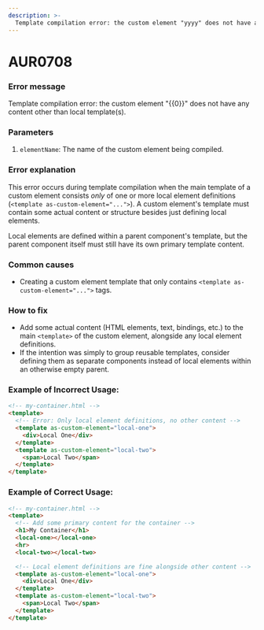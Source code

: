 ```yaml
---
description: >-
  Template compilation error: the custom element "yyyy" does not have any content other than local template(s).
---
```


# AUR0708

### **Error message**

Template compilation error: the custom element "{{0}}" does not have any content other than local template(s).

### **Parameters**

1.  `elementName`: The name of the custom element being compiled.

### Error explanation

This error occurs during template compilation when the main template of a custom element consists *only* of one or more local element definitions (`<template as-custom-element="...">`). A custom element's template must contain some actual content or structure besides just defining local elements.

Local elements are defined within a parent component's template, but the parent component itself must still have its own primary template content.

### Common causes

- Creating a custom element template that only contains `<template as-custom-element="...">` tags.

### How to fix

- Add some actual content (HTML elements, text, bindings, etc.) to the main `<template>` of the custom element, alongside any local element definitions.
- If the intention was simply to group reusable templates, consider defining them as separate components instead of local elements within an otherwise empty parent.

### Example of Incorrect Usage:

```html
<!-- my-container.html -->
<template>
  <!-- Error: Only local element definitions, no other content -->
  <template as-custom-element="local-one">
    <div>Local One</div>
  </template>
  <template as-custom-element="local-two">
    <span>Local Two</span>
  </template>
</template>
```

### Example of Correct Usage:

```html
<!-- my-container.html -->
<template>
  <!-- Add some primary content for the container -->
  <h1>My Container</h1>
  <local-one></local-one>
  <hr>
  <local-two></local-two>

  <!-- Local element definitions are fine alongside other content -->
  <template as-custom-element="local-one">
    <div>Local One</div>
  </template>
  <template as-custom-element="local-two">
    <span>Local Two</span>
  </template>
</template>
```
